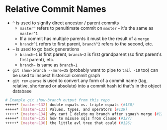 # Relative Commit Names

* `^` is used to signify direct ancestor / parent commits
  * `master^` refers to penultimate commit on `master` - it's the same as `master^1`
  * If a commit has multiple parents it must be the result of a `merge`
  * `branch^1` refers to first parent, `branch^2` refers to the second, etc.
* `~` is used to go back generations
  * `branch~1` is first parent, `branch~2` is first grandparent (so first parent's first parent), etc.
  * `branch~` is same as `branch~1`
* `git show-branch --more=35` (probably want to pipe to `tail -10` too) can be used to inspect historical commit graph
* `git rev-parse` is used to convert any form of a commit name (tag, relative, shortened or absolute) into a commit hash id that's in the object database

```bash
# Example git show-branch output from this repo
+++++* [master~132] double equals vs. triple equals (#130)
+++++* [master~133] Values, types, and operators (#129)
+++++* [master~134] why cant I delete my branch after squash merge (#128)
+++++* [master~135] how to misuse sqls from clause (#127)
+++++* [master~136] the little avl tree that could (#126)
```
